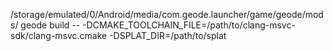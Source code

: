 /storage/emulated/0/Android/media/com.geode.launcher/game/geode/mods/
geode build -- -DCMAKE_TOOLCHAIN_FILE=/path/to/clang-msvc-sdk/clang-msvc.cmake -DSPLAT_DIR=/path/to/splat
